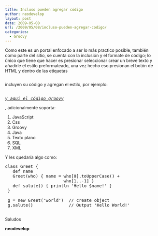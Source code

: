```yaml
---
title: Incluso pueden agregar código
author: neodevelop
layout: post
date: 2009-05-08
url: /2009/05/08/incluso-pueden-agregar-codigo/
categories:
  - Groovy
---
```

Como este es un portal enfocado a ser lo m&aacute;s practico posible, tambi&eacute;n como parte del sitio, se cuenta con la inclusi&oacute;n y el formate de c&oacute;digo; lo &uacute;nico que tiene que hacer es presionar seleccionar crear un breve texto y a&ntilde;adirle el estilo preformateado, una vez hecho eso presionan el bot&oacute;n de HTML y dentro de las etiquetas **<pre></pre>** incluyen su c&oacute;digo y agregan el estilo, por ejemplo: **<pre class=&#8217;brush:groovy&#8217;><span style='text-decoration: underline;'> y aqui el c&oacute;digo groovy</span>* *</pre>,** adicionalmente soporta:

  1. JavaScript
  2. Css
  3. Groovy
  4. Java
  5. Texto plano
  6. SQL
  7. XML

Y les quedar&iacute;a algo como:

<pre class='brush:groovy'>class Greet {
   def name
   Greet(who) { name = who[0].toUpperCase() +
                       who[1..-1] }
   def salute() { println 'Hello $name!' }
 }
 
 g = new Greet('world')  // create object
 g.salute()              // Output 'Hello World!'
 </pre>

Saludos

**neodevelop**